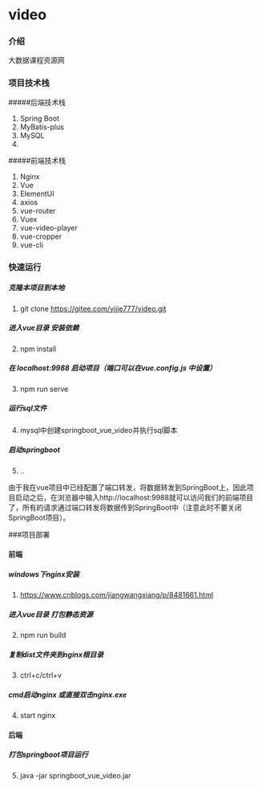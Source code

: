 # video

### 介绍
大数据课程资源网

### 项目技术栈
#####后端技术栈
1. Spring Boot
2. MyBatis-plus
3. MySQL
4. 



#####前端技术栈
1. Nginx
2. Vue
3. ElementUI
4. axios
5. vue-router
6. Vuex
7. vue-video-player
8. vue-cropper
9. vue-cli


### 快速运行
#####  克隆本项目到本地  
1. git clone https://gitee.com/yijie777/video.git
##### 进入vue目录 安装依赖
2. npm install
##### 在 localhost:9988 启动项目（端口可以在vue.config.js 中设置）
3. npm run serve
##### 运行sql文件
4. mysql中创建springboot_vue_video并执行sql脚本
##### 启动springboot
5. ..

由于我在vue项目中已经配置了端口转发，将数据转发到SpringBoot上，因此项目启动之后，在浏览器中输入http://localhost:9988就可以访问我们的前端项目了，所有的请求通过端口转发将数据传到SpringBoot中（注意此时不要关闭SpringBoot项目）。



###项目部署

#### 前端
##### windows下nginx安装
1. https://www.cnblogs.com/jiangwangxiang/p/8481661.html
##### 进入vue目录 打包静态资源
2. npm run build
##### 复制dist文件夹到nginx根目录
3. ctrl+c/ctrl+v
##### cmd启动nginx 或直接双击nginx.exe
4. start nginx 
#### 后端
##### 打包springboot项目运行
5. java -jar springboot_vue_video.jar